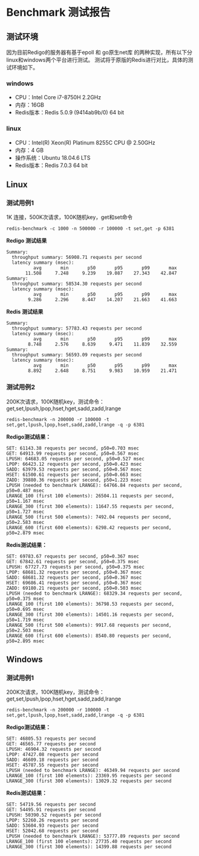 # Benchmark 测试报告

## 测试环境

因为目前Redigo的服务器有基于epoll 和 go原生net库 的两种实现，所有以下分linux和windows两个平台进行测试。 测试将于原版的Redis进行对比，具体的测试环境如下。

### windows

- CPU：Intel Core i7-8750H 2.2GHz
- 内存：16GB
- Redis版本：Redis 5.0.9 (9414ab9b/0) 64 bit

### linux

- CPU：Intel(R) Xeon(R) Platinum 8255C CPU @ 2.50GHz
- 内存：4 GB
- 操作系统：Ubuntu 18.04.6 LTS
- Redis版本：Redis 7.0.3 64 bit

## Linux

### 测试用例1

1K 连接，500K次请求，100K随机key，get和set命令

```
redis-benchmark -c 1000 -n 500000 -r 100000 -t set,get -p 6381
```

**Redigo 测试结果**

```
Summary:
  throughput summary: 56908.71 requests per second
  latency summary (msec):
          avg       min       p50       p95       p99       max
       11.508     7.248     9.239    19.087    27.343    42.847
Summary:
  throughput summary: 58534.30 requests per second
  latency summary (msec):
          avg       min       p50       p95       p99       max
        9.286     2.296     8.447    14.207    21.663    41.663
```

**Redis 测试结果**

```
Summary:
  throughput summary: 57783.43 requests per second
  latency summary (msec):
          avg       min       p50       p95       p99       max
        8.748     2.576     8.639     9.471    11.839    32.559
Summary:
  throughput summary: 56593.09 requests per second
  latency summary (msec):
          avg       min       p50       p95       p99       max
        8.892     2.648     8.751     9.983    10.959    21.471

```

### 测试用例2

200K次请求，100K随机key，测试命令：get,set,lpush,lpop,hset,hget,sadd,zadd,lrange

```
redis-benchmark -n 200000 -r 100000 -t set,get,lpush,lpop,hset,sadd,zadd,lrange -q -p 6381
```

**Redigo测试结果：**

```
SET: 61143.38 requests per second, p50=0.703 msec                   
GET: 64913.99 requests per second, p50=0.567 msec                   
LPUSH: 64683.05 requests per second, p50=0.527 msec                   
LPOP: 66423.12 requests per second, p50=0.423 msec                   
SADD: 63979.53 requests per second, p50=0.567 msec                   
HSET: 61500.61 requests per second, p50=0.663 msec                   
ZADD: 39880.36 requests per second, p50=1.223 msec                   
LPUSH (needed to benchmark LRANGE): 64766.84 requests per second, p50=0.487 msec                   
LRANGE_100 (first 100 elements): 26504.11 requests per second, p50=1.167 msec                   
LRANGE_300 (first 300 elements): 11647.55 requests per second, p50=1.727 msec                   
LRANGE_500 (first 500 elements): 7492.04 requests per second, p50=2.583 msec                  
LRANGE_600 (first 600 elements): 6298.42 requests per second, p50=2.879 msec 
```

**Redis测试结果：**

```
SET: 69783.67 requests per second, p50=0.367 msec                   
GET: 67842.61 requests per second, p50=0.375 msec                   
LPUSH: 67727.73 requests per second, p50=0.375 msec                   
LPOP: 68681.32 requests per second, p50=0.367 msec                   
SADD: 68681.32 requests per second, p50=0.367 msec                   
HSET: 69686.41 requests per second, p50=0.367 msec                   
ZADD: 69180.21 requests per second, p50=0.503 msec                   
LPUSH (needed to benchmark LRANGE): 68329.34 requests per second, p50=0.375 msec                   
LRANGE_100 (first 100 elements): 36798.53 requests per second, p50=0.695 msec                   
LRANGE_300 (first 300 elements): 14501.16 requests per second, p50=1.719 msec                   
LRANGE_500 (first 500 elements): 9917.68 requests per second, p50=2.503 msec                   
LRANGE_600 (first 600 elements): 8540.80 requests per second, p50=2.895 msec
```



## Windows

### 测试用例1

200K次请求，100K随机key，测试命令：get,set,lpush,lpop,hset,hget,sadd,zadd,lrange

```
redis-benchmark -n 200000 -r 100000 -t set,get,lpush,lpop,hset,sadd,zadd,lrange -q -p 6381
```

**Redigo测试结果：**

```
SET: 46805.53 requests per second
GET: 46565.77 requests per second
LPUSH: 46904.32 requests per second
LPOP: 47427.08 requests per second
SADD: 46609.18 requests per second
HSET: 45787.55 requests per second
LPUSH (needed to benchmark LRANGE): 46349.94 requests per second
LRANGE_100 (first 100 elements): 23369.95 requests per second
LRANGE_300 (first 300 elements): 13029.32 requests per second
```

**Redis测试结果：**

```
SET: 54719.56 requests per second
GET: 54495.91 requests per second
LPUSH: 50390.52 requests per second
LPOP: 52260.26 requests per second
SADD: 53604.93 requests per second
HSET: 52042.68 requests per second
LPUSH (needed to benchmark LRANGE): 53777.89 requests per second
LRANGE_100 (first 100 elements): 27735.40 requests per second
LRANGE_300 (first 300 elements): 14399.88 requests per second
```

### 
